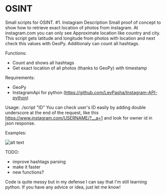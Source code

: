 # OSINT

Small scripts for OSINT.
#1. Instagram
Description
Small proof of concept to show how to retrieve exact location of photos from instagram. At instagram.com you can only see Approximate location like country and city. This script gets latitude and longitude from photos with location and next check this values with GeoPy. Additionaly can count all hashtags.

Functions:
- Count and shows all hashtags
- Get exact location of all photos (thanks to GeoPy) with timestamp 

Requirements:
- GeoPy 
- InstagramApi for python (https://github.com/LevPasha/Instagram-API-python)

Usage:
./script "ID"
You can check user's ID easily by adding double underscore at the end of the request, like this https://www.instagram.com/USERNAME/?__a=1 and look for owner id in json response.

Examples:

![alt text]()

TODO:
- improve hashtags parsing
- make it faster
- new functions?

Code is quite messy but in my defense I can say that I'm still learning python.
If you have any advice or idea, just let me know!

